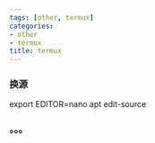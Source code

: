 ```yaml
---
tags: [other, termux]
categories: 
- other
- termux
title: termux
---
```


### 换源
export EDITOR=nano
apt edit-source
### 。。。
